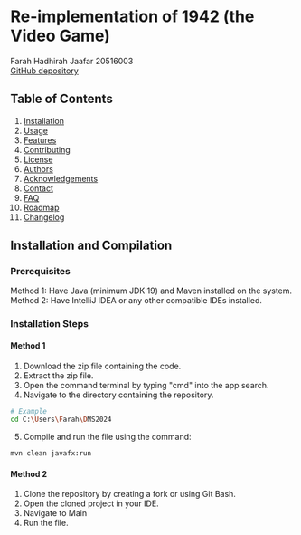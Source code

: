 # Re-implementation of 1942 (the Video Game)
Farah Hadhirah Jaafar 20516003 <br>
<a href="https://github.com/kyeonne/DMS2024">GitHub depository</a>

## Table of Contents
1. [Installation](#installation)
2. [Usage](#usage)
3. [Features](#features)
4. [Contributing](#contributing)
5. [License](#license)
6. [Authors](#authors)
7. [Acknowledgements](#acknowledgements)
8. [Contact](#contact)
9. [FAQ](#faq)
10. [Roadmap](#roadmap)
11. [Changelog](#changelog)

## Installation and Compilation

### Prerequisites
Method 1: Have Java (minimum JDK 19) and Maven installed on the system.
Method 2: Have IntelliJ IDEA or any other compatible IDEs installed.

### Installation Steps
#### Method 1
1. Download the zip file containing the code.
2. Extract the zip file.
3. Open the command terminal by typing "cmd" into the app search.
4. Navigate to the directory containing the repository.
```bash
# Example 
cd C:\Users\Farah\DMS2024
```
5. Compile and run the file using the command:
```bash
mvn clean javafx:run
```
#### Method 2
1. Clone the repository by creating a fork or using Git Bash.
2. Open the cloned project in your IDE.
3. Navigate to Main
4. Run the file.



